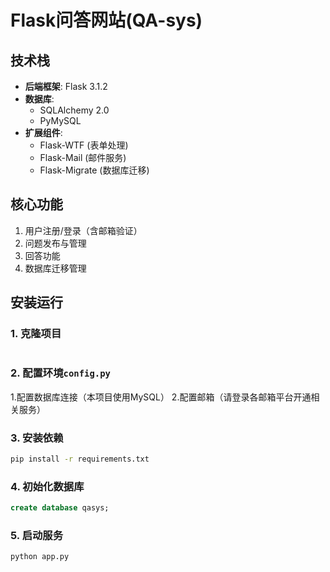 # Flask问答网站(QA-sys)

## 技术栈
- **后端框架**: Flask 3.1.2
- **数据库**: 
  - SQLAlchemy 2.0
  - PyMySQL
- **扩展组件**:
  - Flask-WTF (表单处理)
  - Flask-Mail (邮件服务)
  - Flask-Migrate (数据库迁移)

## 核心功能
1. 用户注册/登录（含邮箱验证）
2. 问题发布与管理
3. 回答功能
4. 数据库迁移管理

## 安装运行
### 1. 克隆项目
```cmd
```
### 2. 配置环境`config.py`
1.配置数据库连接（本项目使用MySQL）
2.配置邮箱（请登录各邮箱平台开通相关服务）
### 3. 安装依赖
```cmd
pip install -r requirements.txt
```
### 4. 初始化数据库
```SQL
create database qasys;
```
### 5. 启动服务
```cmd
python app.py
```
